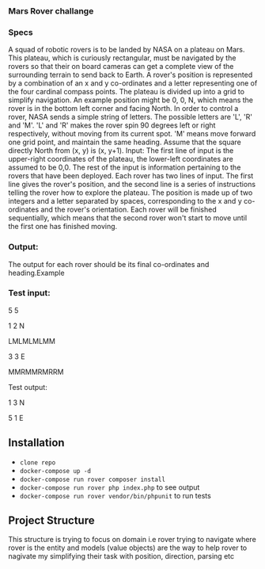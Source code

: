 ### Mars Rover challange
### Specs
A squad of robotic rovers is to be landed by NASA on a plateau on Mars.
This plateau, which is curiously rectangular, must be navigated by the rovers so that their on
board cameras can get a complete view of the surrounding terrain to send back to Earth.
A rover's position is represented by a combination of an x and y co-ordinates and a letter
representing one of the four cardinal compass points. The plateau is divided up into a grid to
simplify navigation. An example position might be 0, 0, N, which means the rover is in the
bottom left corner and facing North.
In order to control a rover, NASA sends a simple string of letters. The possible letters are 'L', 'R'
and 'M'. 'L' and 'R' makes the rover spin 90 degrees left or right respectively, without moving
from its current spot.
'M' means move forward one grid point, and maintain the same heading.
Assume that the square directly North from (x, y) is (x, y+1).
Input:
The first line of input is the upper-right coordinates of the plateau, the lower-left coordinates are
assumed to be 0,0.
The rest of the input is information pertaining to the rovers that have been deployed. Each rover
has two lines of input. The first line gives the rover's position, and the second line is a series of
instructions telling the rover how to explore the plateau.
The position is made up of two integers and a letter separated by spaces, corresponding to the
x and y co-ordinates and the rover's orientation.
Each rover will be finished sequentially, which means that the second rover won't start to move
until the first one has finished moving.


### Output:
The output for each rover should be its final co-ordinates and heading.Example
### Test input:
5 5

1 2 N

LMLMLMLMM

3 3 E

MMRMMRMRRM

Test output:

1 3 N

5 1 E


## Installation 
* `clone repo`
* `docker-compose up -d`
* `docker-compose run rover composer install`  
* `docker-compose run rover php index.php` to see output
* `docker-compose run rover vendor/bin/phpunit` to run tests

## Project Structure
This structure is trying to focus on domain i.e rover trying to navigate where rover is the entity and models (value objects) are the way to help rover to nagivate my simplifying their task with position, direction, parsing etc

